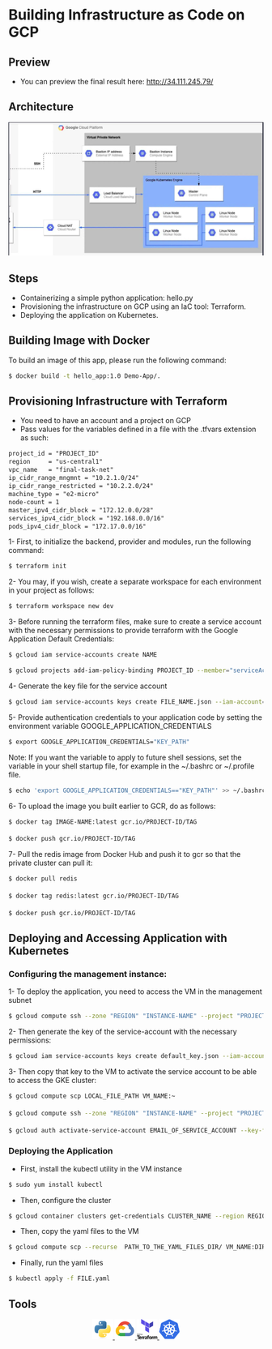 # Building Infrastructure as Code on GCP

## Preview

- You can preview the final result here: http://34.111.245.79/

## Architecture

<img src="./diagram.jpg" alt="architecture"/>


## Steps

- Containerizing a simple python application: hello.py
- Provisioning the infrastructure on GCP using an IaC tool: Terraform.
- Deploying the application on Kubernetes.


## Building Image with Docker

To build an image of this app, please run the following command:


```bash
$ docker build -t hello_app:1.0 Demo-App/.
```

## Provisioning Infrastructure with Terraform

- You need to have an account and a project on GCP
- Pass values for the variables defined in a file with the .tfvars extension as such:

```
project_id = "PROJECT_ID"
region     = "us-central1"
vpc_name   = "final-task-net"
ip_cidr_range_mngmnt = "10.2.1.0/24"
ip_cidr_range_restricted = "10.2.2.0/24"
machine_type = "e2-micro"
node-count = 1
master_ipv4_cidr_block = "172.12.0.0/28"
services_ipv4_cidr_block = "192.168.0.0/16"
pods_ipv4_cidr_block = "172.17.0.0/16"
```
1- First, to initialize the backend, provider and modules, run the following command:

```bash
$ terraform init
```
2- You may, if you wish, create a separate workspace for each environment in your project as follows:

```bash
$ terraform workspace new dev
```

3- Before running the terraform files, make sure to create a service account with the necessary permissions to provide terraform with the Google Application Default Credentials:

```bash
$ gcloud iam service-accounts create NAME
```

```bash
$ gcloud projects add-iam-policy-binding PROJECT_ID --member="serviceAccount:NAME@PROJECT_ID.iam.gserviceaccount.com" --role=ROLE
```

4- Generate the key file for the service account

```bash
$ gcloud iam service-accounts keys create FILE_NAME.json --iam-account=NAME@PROJECT_ID.iam.gserviceaccount.com
```

5- Provide authentication credentials to your application code by setting the environment variable GOOGLE_APPLICATION_CREDENTIALS

```bash
$ export GOOGLE_APPLICATION_CREDENTIALS="KEY_PATH"
```

Note: If you want the variable to apply to future shell sessions, set the variable in your shell startup file, for example in the ~/.bashrc or ~/.profile file.

```bash
$ echo 'export GOOGLE_APPLICATION_CREDENTIALS=="KEY_PATH"' >> ~/.bashrc
```

6- To upload the image you built earlier to GCR, do as follows:
```bash
$ docker tag IMAGE-NAME:latest gcr.io/PROJECT-ID/TAG

$ docker push gcr.io/PROJECT-ID/TAG
```

7- Pull the redis image from Docker Hub and push it to gcr so that the private cluster can pull it:

```bash
$ docker pull redis

$ docker tag redis:latest gcr.io/PROJECT-ID/TAG

$ docker push gcr.io/PROJECT-ID/TAG
```


## Deploying and Accessing Application with Kubernetes

### Configuring the management instance:

1- To deploy the application, you need to access the VM in the management subnet

```bash
$ gcloud compute ssh --zone "REGION" "INSTANCE-NAME" --project "PROJECT-ID
```
2- Then generate the key of the service-account with the necessary permissions:

```bash
$ gcloud iam service-accounts keys create default_key.json --iam-account=EMAIL_OF_SERVICE_ACCOUNT
```

3- Then copy that key to the VM to activate the service account to be able to access the GKE cluster:

```bash
$ gcloud compute scp LOCAL_FILE_PATH VM_NAME:~

$ gcloud compute ssh --zone "REGION" "INSTANCE-NAME" --project "PROJECT-ID"

$ gcloud auth activate-service-account EMAIL_OF_SERVICE_ACCOUNT --key-file=default_key.json
```

### Deploying the Application

- First, install the kubectl utility in the VM instance
```bash
$ sudo yum install kubectl 
```

- Then, configure the cluster
```bash
$ gcloud container clusters get-credentials CLUSTER_NAME --region REGION --project PROJECT_ID
```

- Then, copy the yaml files to the VM
```bash
$ gcloud compute scp --recurse  PATH_TO_THE_YAML_FILES_DIR/ VM_NAME:DIR_NAME
```

- Finally, run the yaml files
```bash
$ kubectl apply -f FILE.yaml
```

## Tools
<p align="center">
<a href="https://www.python.org" target="_blank" rel="noreferrer"> <img src="https://raw.githubusercontent.com/AbdEl-RahmanKhaled/AbdEl-RahmanKhaled/main/icons/python/python-original.svg" alt="python" width="40" height="40"/> </a>
<a href="https://cloud.google.com" target="_blank" rel="noreferrer"> <img src="https://raw.githubusercontent.com/AbdEl-RahmanKhaled/AbdEl-RahmanKhaled/main/icons/googlecloud/googlecloud-original.svg" alt="gcp" width="40" height="40"/> </a>
<a href="https://www.terraform.io/" target="_blank" rel="noreferrer"> <img src="https://raw.githubusercontent.com/AbdEl-RahmanKhaled/AbdEl-RahmanKhaled/main/icons/terraform/terraform-original-wordmark.svg" alt="terraform" width="40" height="40"/> </a>  <a href="https://kubernetes.io" target="_blank" rel="noreferrer"> <img src="https://raw.githubusercontent.com/AbdEl-RahmanKhaled/AbdEl-RahmanKhaled/main/icons/kubernetes/kubernetes-icon.svg" alt="kubernetes" width="40" height="40"/> </a> 
</p>

